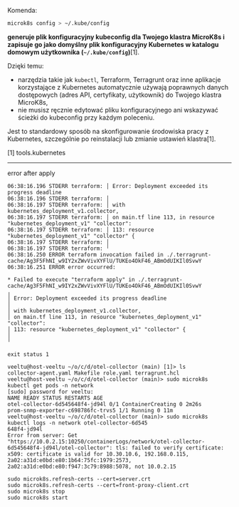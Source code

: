 
Komenda:

```bash
microk8s config > ~/.kube/config
```

**generuje plik konfiguracyjny kubeconfig dla Twojego klastra MicroK8s i zapisuje go jako domyślny plik konfiguracyjny Kubernetes w katalogu domowym użytkownika (`~/.kube/config`)**[1].

Dzięki temu:
- narzędzia takie jak `kubectl`, Terraform, Terragrunt oraz inne aplikacje korzystające z Kubernetes automatycznie używają poprawnych danych dostępowych (adres API, certyfikaty, użytkownik) do Twojego klastra MicroK8s,
- nie musisz ręcznie edytować pliku konfiguracyjnego ani wskazywać ścieżki do kubeconfig przy każdym poleceniu.

Jest to standardowy sposób na skonfigurowanie środowiska pracy z Kubernetes, szczególnie po reinstalacji lub zmianie ustawień klastra[1].

[1] tools.kubernetes

***
error after apply

```
06:38:16.196 STDERR terraform: │ Error: Deployment exceeded its progress deadline
06:38:16.196 STDERR terraform: │
06:38:16.197 STDERR terraform: │ with kubernetes_deployment_v1.collector,
06:38:16.197 STDERR terraform: │ on main.tf line 113, in resource "kubernetes_deployment_v1" "collector":
06:38:16.197 STDERR terraform: │ 113: resource "kubernetes_deployment_v1" "collector" {
06:38:16.197 STDERR terraform: │
06:38:16.197 STDERR terraform: ╵
06:38:16.250 ERROR terraform invocation failed in ./.terragrunt-cache/Ag3F5FhNI_w9IY2xZWvVivXYFlU/TUKEo4OkF46_ABmOdUIKIl0SvwY
06:38:16.251 ERROR error occurred:

* Failed to execute "terraform apply" in ./.terragrunt-cache/Ag3F5FhNI_w9IY2xZWvVivXYFlU/TUKEo4OkF46_ABmOdUIKIl0SvwY
╷
│ Error: Deployment exceeded its progress deadline
│
│ with kubernetes_deployment_v1.collector,
│ on main.tf line 113, in resource "kubernetes_deployment_v1" "collector":
│ 113: resource "kubernetes_deployment_v1" "collector" {
│
╵

exit status 1

veeltu@host-veeltu ~/o/c/d/otel-collector (main) [1]> ls
collector-agent.yaml Makefile role.yaml terragrunt.hcl
veeltu@host-veeltu ~/o/c/d/otel-collector (main)> sudo microk8s kubectl get pods -n network
[sudo] password for veeltu:
NAME READY STATUS RESTARTS AGE
otel-collector-6d545648f4-jd94l 0/1 ContainerCreating 0 2m26s
prom-snmp-exporter-c698786fc-trvs5 1/1 Running 0 11m
veeltu@host-veeltu ~/o/c/d/otel-collector (main)> sudo microk8s kubectl logs -n network otel-collector-6d545
648f4-jd94l
Error from server: Get "https://10.0.2.15:10250/containerLogs/network/otel-collector-6d545648f4-jd94l/otel-collector": tls: failed to verify certificate: x509: certificate is valid for 10.30.10.6, 192.168.0.115, 2a02:a31d:e0bd:e80:1b64:75fc:1979:2573, 2a02:a31d:e0bd:e80:f947:3c79:8988:5078, not 10.0.2.15
```

```
sudo microk8s.refresh-certs --cert=server.crt
sudo microk8s.refresh-certs --cert=front-proxy-client.crt
sudo microk8s stop
sudo microk8s start
```

